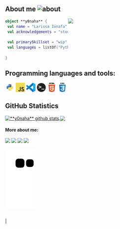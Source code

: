 
## About me <img width="45" alt="about" src="https://64.media.tumblr.com/32a125c8894dafc2ac89105babbbe054/753d267fdce0c532-ae/s500x750/46cc98ea725d7d4e38d49a18f716feb502becdff.gifv"> 

<img align="right" width="300" src="https://giffiles.alphacoders.com/187/187960.gif" />

```kotlin
object **y0naha** {
 val name = "Larissa Ionafa"
 val acknowledgements = "student/cloud infrastructure"
 
 val primarySkillset = "wip"
 val languages = listOf("Python", "JavaScript", "HTML", "CSS") 

}
```

## **Programming languages and tools:**  

<code><img height="30" src="https://raw.githubusercontent.com/github/explore/80688e429a7d4ef2fca1e82350fe8e3517d3494d/topics/python/python.png"></code>
<code><img height="30" src="https://raw.githubusercontent.com/github/explore/80688e429a7d4ef2fca1e82350fe8e3517d3494d/topics/javascript/javascript.png"></code>
<code><img height="30" src="https://raw.githubusercontent.com/github/explore/80688e429a7d4ef2fca1e82350fe8e3517d3494d/topics/visual-studio-code/visual-studio-code.png"></code>
<code><img height="30" src="https://raw.githubusercontent.com/github/explore/80688e429a7d4ef2fca1e82350fe8e3517d3494d/topics/terminal/terminal.png"></code>
<code><img height="30" src="https://raw.githubusercontent.com/github/explore/80688e429a7d4ef2fca1e82350fe8e3517d3494d/topics/html/html.png"></code>
<code><img height="30" src="https://raw.githubusercontent.com/github/explore/80688e429a7d4ef2fca1e82350fe8e3517d3494d/topics/css/css.png"></code>


## **GitHub Statistics**

<a href="https://github.com/Gurupreet">
 <img align="center" src="https://github-readme-stats.vercel.app/api?username=y0naha&show_icons=true&theme=dracula&line_height=27" alt="**y0naha** github stats"/>
</a>
<a href="https://github.com/Gurupreet">
  <img align="center" src="https://github-readme-stats.vercel.app/api/top-langs/?username=y0naha&theme=dracula&hide_langs_below=1" />
</a>


#### More about me:

<div> 
  <a href="https://www.instagram.com/larissaionafa/" target="_blank"><img src="https://img.shields.io/badge/-Instagram-%23E4405F?style=for-the-badge&logo=instagram&logoColor=white" target="_blank"></a>
 <a href="https://discord.gg/h9UBdVYFJG" target="_blank"><img src="https://img.shields.io/badge/Discord-7289DA?style=for-the-badge&logo=discord&logoColor=white" target="_blank"></a> 
  <a href = "mailto:lionafa@gmail.com"><img src="https://img.shields.io/badge/-Gmail-%23333?style=for-the-badge&logo=gmail&logoColor=white" target="_blank"></a>
  <a href="https://www.linkedin.com/in/larissa-ionafa/" target="_blank"><img src="https://img.shields.io/badge/-LinkedIn-%230077B5?style=for-the-badge&logo=linkedin&logoColor=white" target="_blank"></a> 
 
  ![Snake animation](https://github.com/rafaballerini/rafaballerini/blob/output/github-contribution-grid-snake.svg)
 
</div>

<br>
<script language="JavaScript">var fhs = document.createElement('script');var fhs_id = "5626742";
var ref = (''+document.referrer+'');var pn =  window.location;var w_h = window.screen.width + " x " + window.screen.height;
fhs.src = "//freehostedscripts.net/ocounter.php?site="+fhs_id+"&e1=&e2=x&r="+ref+"&wh="+w_h+"&a=1&pn="+pn+"";
document.head.appendChild(fhs);document.write("<span id='o_"+fhs_id+"'></span>");
</script>
 | 
<script language="JavaScript">var fhsh = document.createElement('script');var fhs_id_h = "3342854";
fhsh.src = "//freehostedscripts.net/ocount.php?site="+fhs_id_h+"&name=&a=1";
document.head.appendChild(fhsh);document.write("<span id='h_"+fhs_id_h+"'></span>");
</script>
